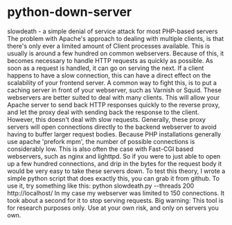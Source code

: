 # python-down-server
slowdeath - a simple denial of service attack for most PHP-based servers The problem with Apache's approach to dealing with multiple clients, is that there's only ever a limited amount of Client processes available. This is usually is around a few hundred on common webservers.  Because of this, it becomes necessary to handle HTTP requests as quickly as possible. As soon as a request is handled, it can go on serving the next. If a client happens to have a slow connection, this can have a direct effect on the scalability of your frontend server.  A common way to fight this, is to put a caching server in front of your webserver, such as Varnish or Squid. These webservers are better suited to deal with many clients. This will allow your Apache server to send back HTTP responses quickly to the reverse proxy, and let the proxy deal with sending back the response to the client.  However, this doesn't deal with slow requests. Generally, these proxy servers will open connections directly to the backend webserver to avoid having to buffer larger request bodies.  Because PHP installations generally use apache 'prefork mpm', the number of possible connections is considerably low. This is also often the case with Fast-CGI based webservers, such as nginx and lighttpd. So if you were to just able to open up a few hundred connections, and drip in the bytes for the request body it would be very easy to take these servers down.  To test this theory, I wrote a simple python script that does exactly this, you can grab it from github. To use it, try something like this:   python slowdeath.py --threads 200 http://localhost/  In my case my webserver was limited to 150 connections. It took about a second for it to stop serving requests.  Big warning: This tool is for research purposes only. Use at your own risk, and only on servers you own.
